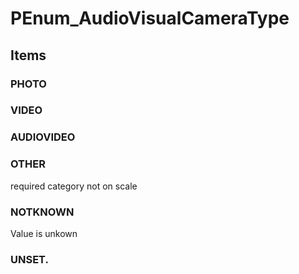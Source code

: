 # PEnum_AudioVisualCameraType

## Items

### PHOTO


### VIDEO


### AUDIOVIDEO


### OTHER
required category not on scale

### NOTKNOWN
Value is unkown

### UNSET.

